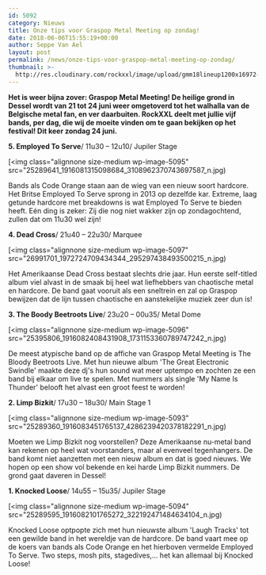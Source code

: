```yaml
---
id: 5092
category: Nieuws
title: Onze tips voor Graspop Metal Meeting op zondag!
date: 2018-06-06T15:55:19+00:00
author: Seppe Van Ael
layout: post
permalink: /news/onze-tips-voor-graspop-metal-meeting-op-zondag/
thumbnail: >-
  http://res.cloudinary.com/rockxxl/image/upload/gmm18lineup1200x16972-5.jpg
---
```

**Het is weer bijna zover: Graspop Metal Meeting! De heilige grond in Dessel wordt van 21 tot 24 juni weer omgetoverd tot het walhalla van de Belgische metal fan, en ver daarbuiten. RockXXL deelt met jullie vijf bands, per dag, die wij de moeite vinden om te gaan bekijken op het festival! Dit keer zondag 24 juni.**

**5. Employed To Serve**/ 11u30 – 12u10/ Jupiler Stage

[<img class="alignnone size-medium wp-image-5095" src="25289641_1916081315098684_3108962370743697587_n.jpg)

Bands als Code Orange staan aan de wieg van een nieuw soort hardcore. Het Britse Employed To Serve sprong in 2013 op dezelfde kar. Extreme, laag getunde hardcore met breakdowns is wat Employed To Serve te bieden heeft. Eén ding is zeker: Zij die nog niet wakker zijn op zondagochtend, zullen dat om 11u30 wel zijn!



**4. Dead Cross**/ 21u40 – 22u30/ Marquee

[<img class="alignnone size-medium wp-image-5097" src="26991701_1972724709434344_295297438493500215_n.jpg)

Het Amerikaanse Dead Cross bestaat slechts drie jaar. Hun eerste self-titled album viel alvast in de smaak bij heel wat liefhebbers van chaotische metal en hardcore. De band gaat vooruit als een sneltrein en zal op Graspop bewijzen dat de lijn tussen chaotische en aanstekelijke muziek zeer dun is!



**3. The Boody Beetroots Live**/ 23u20 – 00u35/ Metal Dome

[<img class="alignnone size-medium wp-image-5096" src="25395806_1916082408431908_1731153360789747242_n.jpg)

De meest atypische band op de affiche van Graspop Metal Meeting is The Bloody Beetroots Live. Met hun nieuwe album 'The Great Electronic Swindle' maakte deze dj's hun sound wat meer uptempo en zochten ze een band bij elkaar om live te spelen. Met nummers als single 'My Name Is Thunder' belooft het alvast een groot feest te worden!



**2. Limp Bizkit**/ 17u30 – 18u30/ Main Stage 1

[<img class="alignnone size-medium wp-image-5093" src="25289360_1916083451765137_4286239420378182291_n.jpg)

Moeten we Limp Bizkit nog voorstellen? Deze Amerikaanse nu-metal band kan rekenen op heel wat voorstanders, maar al evenveel tegenhangers. De band komt niet aanzetten met een nieuw album en dat is goed nieuws. We hopen op een show vol bekende en kei harde Limp Bizkit nummers. De grond gaat daveren in Dessel!



**1. Knocked Loose**/ 14u55 – 15u35/ Jupiler Stage

[<img class="alignnone size-medium wp-image-5094" src="25289595_1916082101765272_322192471484634104_n.jpg)

Knocked Loose optpopte zich met hun nieuwste album 'Laugh Tracks' tot een gewilde band in het wereldje van de hardcore. De band vaart mee op de koers van bands als Code Orange en het hierboven vermelde Employed To Serve. Two steps, mosh pits, stagedives,&#8230; het kan allemaal bij Knocked Loose!